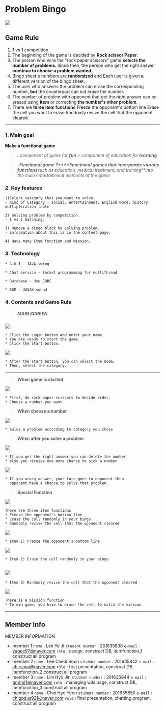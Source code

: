 # Problem Bingo

![](./md_images/problembingo.PNG)

## Game Rule

1. 1 vs 1 competition.
2. The beginning of the game is decided by **Rock scissor Paper**.
3. The person who wins the "rock paper scissors" game **selects the number of problems.** Since then, the person who get the right answer **continue to choose a problem wanted.**
4. Bingo sheet's numbers are **randomized** and Each user is given a different version of the bingo sheet.
5. The user who answers the problem can erase the corresponding number, **but** the counterpart can not erase the number.
6. The number of problem with opponent that got the right answer can be erased using **item** or correcting **the number's other problem.**
7. There are **three item functions** Freeze the opponent's bottom line Erase the cell you want to erase Randomly revive the cell that the opponent cleared

------

#### 

### **1. Main goal**

**Make a functional game**

> *: component of game for **fun** + component of education for **learning***

> *-**Functional game ?****Functional games that incorporate various functions**such as education, medical treatment, and training**into the main entertainment elements of the game*

### **2. Key features**

```
1)Select category that you want to solve.
- Kind of Category : social, entertainment, English word, history, multiplication table

2) Solving problem by competition.
- 1 vs 1 matching.

3) Remove a bingo block by solving problem.
- information about this is in the content page.

4) Have many Item function and Mission.
```



### **3. Technology**

```
* G.U.I - JAVA swing

* Chat service - Socket programming for multithread

* Database - Use JDBC

* BGM - JAVAX sound
```



### 4. Contents and Game Rule

> ##### MAIN SCREEN

![](./md_images/mainscreen.PNG)

```
* Click the Login button and enter your name.
* You are ready to start the game.
* Click the Start button.
```

![](./md_images/mode.PNG)

```
* After the start button, you can select the mode.
* Then, select the category.
```

------

> **When game is started**

![](./md_images/gamemain.PNG)

```
* First, do rock-paper-scissors to decide order.
* Choose a number you want
```

> **When choose a number**

![](./md_images/select.PNG)

```
* Solve a problem according to category you chose
```

> **When after you solve a problem**

![](./md_images/solve1.PNG)

```
* If you get the right answer you can delete the number
* also you receive one more chance to pick a number
```

![](./md_images/solve2.PNG)

```
* If you wrong answer, your turn goes to opponent then 
  opponent have a chance to solve that problem.
```

> **Special Function**

![](./md_images/item.PNG)

```
There are three item functions
* Freeze the opponent's bottom line
* Erase the cell randomly in your bingo
* Randomly revive the cell that the opponent cleared 
```

![](./md_images/ice.gif)

```
* Item 1) Freeze the opponent's bottom line
```

![](./md_images/erase.gif)

```
* Item 2) Erase the cell randomly in your bingo
```

## ![](./md_images/revive.gif)

```
* Item 3) Randomly revive the cell that the opponent cleared
```

![](./md_images/mission.PNG)

```
There is a mission function
* To win game, you have to erase the cell to match the mission
```

------

## Member Info

MEMBER INFORMATION

- member 1
  `name` : Lee Ye Ji
  `student number` : 201635838
  `e-mail` : [yagee97@naver.com](mailto:yagee97@naver.com)
  `role` : design, construct DB, itemfunction_1
  construct all program
- member 2
  `name` : Lee Cheol Soon
  `student number` : 201635842
  `e-mail` : [chirsoon@naver.com](mailto:chirsoon@naver.com)
  `role` : first presentation, construct DB, itemfunction_2
  construct all program
- member 3
  `name` : Lim Hyo Jin
  `student number` : 201635844
  `e-mail` : [qndnd1@naver.com](mailto:qndnd1@naver.com)
  `role` : managing wiki page, construct DB, itemfunction_3
  construct all program
- member 4
  `name` : Choi Hye Yeon
  `student number` : 201635850
  `e-mail` : [chlgpdus921@naver.com](mailto:chlgpdus921@naver.com)
  `role` : final presentation, chatting program,
  construct all program